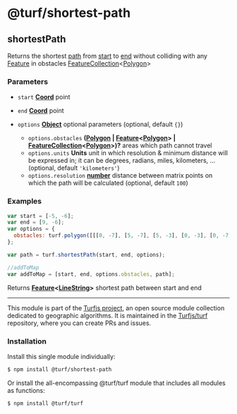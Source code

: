 # @turf/shortest-path

<!-- Generated by documentation.js. Update this documentation by updating the source code. -->

## shortestPath

Returns the shortest [path][1] from [start][2] to [end][2] without colliding with
any [Feature][3] in obstacles [FeatureCollection][4]<[Polygon][5]>

### Parameters

*   `start` **[Coord][6]** point
*   `end` **[Coord][6]** point
*   `options` **[Object][7]** optional parameters (optional, default `{}`)

    *   `options.obstacles` **([Polygon][5] | [Feature][3]<[Polygon][5]> | [FeatureCollection][4]<[Polygon][5]>)?** areas which path cannot travel
    *   `options.units` **Units** unit in which resolution & minimum distance will be expressed in; it can be degrees, radians, miles, kilometers, ... (optional, default `'kilometers'`)
    *   `options.resolution` **[number][8]** distance between matrix points on which the path will be calculated (optional, default `100`)

### Examples

```javascript
var start = [-5, -6];
var end = [9, -6];
var options = {
  obstacles: turf.polygon([[[0, -7], [5, -7], [5, -3], [0, -3], [0, -7]]])
};

var path = turf.shortestPath(start, end, options);

//addToMap
var addToMap = [start, end, options.obstacles, path];
```

Returns **[Feature][3]<[LineString][1]>** shortest path between start and end

[1]: https://tools.ietf.org/html/rfc7946#section-3.1.4

[2]: https://tools.ietf.org/html/rfc7946#section-3.1.2

[3]: https://tools.ietf.org/html/rfc7946#section-3.2

[4]: https://tools.ietf.org/html/rfc7946#section-3.3

[5]: https://tools.ietf.org/html/rfc7946#section-3.1.6

[6]: https://tools.ietf.org/html/rfc7946#section-3.1.1

[7]: https://developer.mozilla.org/docs/Web/JavaScript/Reference/Global_Objects/Object

[8]: https://developer.mozilla.org/docs/Web/JavaScript/Reference/Global_Objects/Number

<!-- This file is automatically generated. Please don't edit it directly. If you find an error, edit the source file of the module in question (likely index.js or index.ts), and re-run "yarn docs" from the root of the turf project. -->

---

This module is part of the [Turfjs project](https://turfjs.org/), an open source module collection dedicated to geographic algorithms. It is maintained in the [Turfjs/turf](https://github.com/Turfjs/turf) repository, where you can create PRs and issues.

### Installation

Install this single module individually:

```sh
$ npm install @turf/shortest-path
```

Or install the all-encompassing @turf/turf module that includes all modules as functions:

```sh
$ npm install @turf/turf
```

